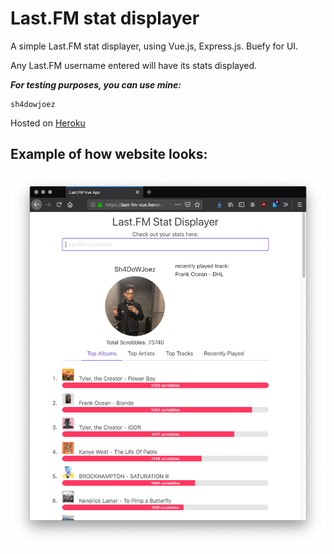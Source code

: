 # Last.FM stat displayer

A simple Last.FM stat displayer, using Vue.js, Express.js. Buefy for UI.

Any Last.FM username entered will have its stats displayed. 

***For testing purposes, you can use mine:*** 
```
sh4dowjoez
```

Hosted on [Heroku](https://last-fm-vue.herokuapp.com) 

## Example of how website looks: 

![](images/example.png)




